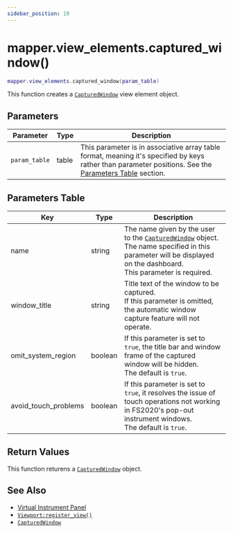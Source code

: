 ```yaml
---
sidebar_position: 19
---
```


# mapper.view_elements.captured_window()
```lua
mapper.view_elements.captured_window(param_table)
```
This function creates a [`CapturedWindow`](/libs/mapper/CapturedWindow) view element object.


## Parameters
|Parameter|Type|Description|
|-|-|-|
|`param_table`|table|This parameter is in associative array table format, meaning it's specified by keys rather than parameter positions. See the [Parameters Table](#parameters-table) section.|


## Parameters Table
|Key|Type|Description|
|-|-|-|
|name|string|The name given by the user to the [`CapturedWindow`](/libs/mapper/CapturedWindow) object.<br/>The name specified in this parameter will be displayed on the dashboard.<br/>This parameter is required.
|window_title|string|Title text of the window to be captured.<br/>If this parameter is omitted, the automatic window capture feature will not operate.
|omit_system_region|boolean|If this parameter is set to `true`, the title bar and window frame of the captured window will be hidden.<br/>The default is `true`.
|avoid_touch_problems|boolean|If this parameter is set to `true`, it resolves the issue of touch operations not working in FS2020's pop-out instrument windows.<br/>The default is `true`.


## Return Values
This function returens a [`CapturedWindow`](/libs/mapper/CapturedWindow) object.

## See Also
- [Virtual Instrument Panel](/guide/virtual_instrument_panel)
- [`Viewport:register_view()`](/libs/mapper/Viewport/Viewport-register_view)
- [`CapturedWindow`](/libs/mapper/CapturedWindow)
